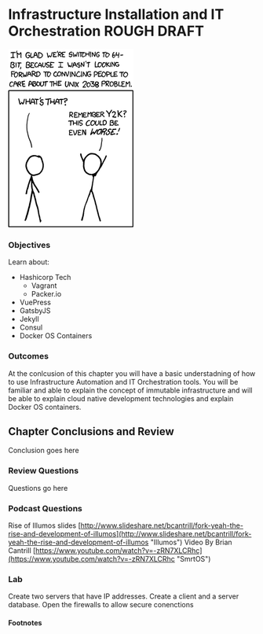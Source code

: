 # Infrastructure Installation and IT Orchestration ROUGH DRAFT
![*Good thing we avoided that one...*](images/Chapter-Header/Chapter-13/2038-2.png "2038")

### Objectives

  Learn about:
  * Hashicorp Tech
    + Vagrant
    + Packer.io
  * VuePress
  * GatsbyJS
  * Jekyll
  * Consul
  * Docker OS Containers

### Outcomes

At the conlcusion of this chapter you will have a basic understadning of how to use Infrastructure Automation and IT Orchestration tools.  You will be familiar and able to explain the concept of immutable infrastructure and will be able to explain cloud native development technologies and explain Docker OS containers.

## Chapter Conclusions and Review

  Conclusion goes here

### Review Questions

  Questions go here

### Podcast Questions

Rise of Illumos slides [http://www.slideshare.net/bcantrill/fork-yeah-the-rise-and-development-of-illumos](http://www.slideshare.net/bcantrill/fork-yeah-the-rise-and-development-of-illumos "Illumos")
Video By Brian Cantrill [https://www.youtube.com/watch?v=-zRN7XLCRhc](https://www.youtube.com/watch?v=-zRN7XLCRhc "SmrtOS")

### Lab

Create two servers that have IP addresses.  Create a client and a server database.  Open the firewalls to allow secure conenctions

#### Footnotes
